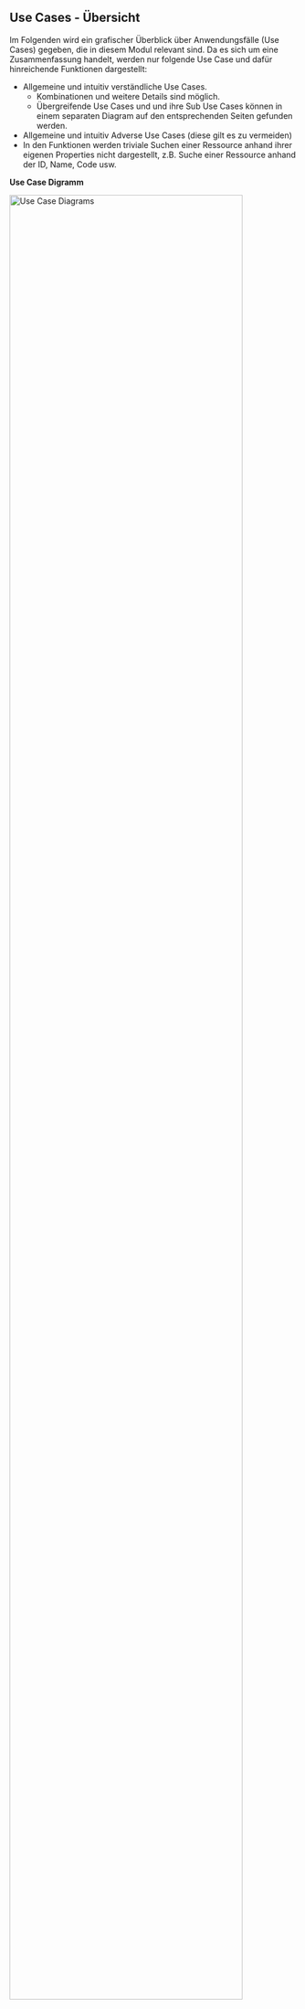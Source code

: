 ## Use Cases - Übersicht
Im Folgenden wird ein grafischer Überblick über Anwendungsfälle (Use Cases) gegeben, die  in diesem Modul relevant sind.
Da es sich um eine Zusammenfassung handelt, werden nur folgende Use Case und dafür hinreichende Funktionen dargestellt:
* Allgemeine und intuitiv verständliche Use Cases.
  * Kombinationen und weitere Details sind möglich.
  * Übergreifende Use Cases und und ihre Sub Use Cases können in einem separaten Diagram auf den entsprechenden Seiten gefunden werden.
* Allgemeine und intuitiv Adverse Use Cases (diese gilt es zu vermeiden)
* In den Funktionen werden triviale Suchen einer Ressource anhand ihrer eigenen Properties nicht dargestellt, z.B. Suche einer Ressource anhand der ID, Name, Code usw.

**Use Case Digramm**

<img src="https://raw.githubusercontent.com/gematik/spec-ISiK-Dokumentenaustausch/rc/main-stufe-4/Material/images/diagrams/usecases.svg" alt="Use Case Diagrams" width="90%"/>

